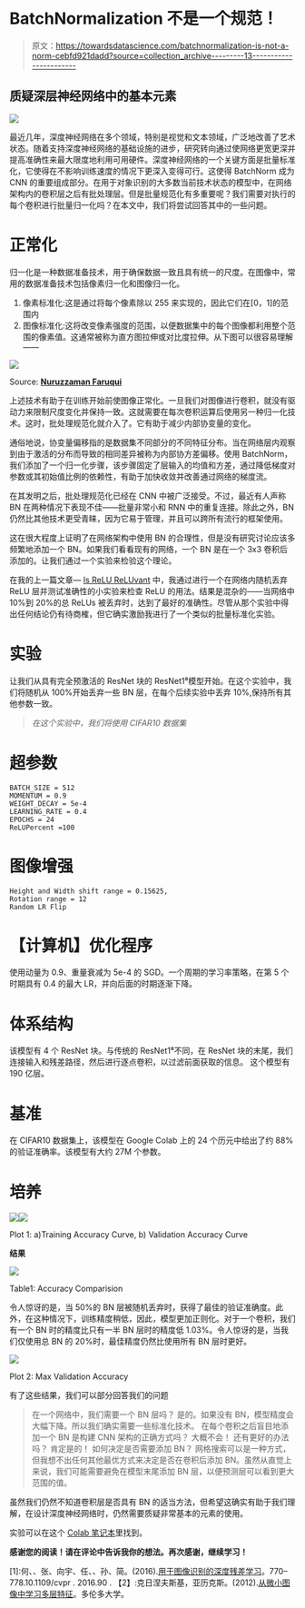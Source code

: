# BatchNormalization 不是一个规范！

> 原文：<https://towardsdatascience.com/batchnormalization-is-not-a-norm-cebfd921dadd?source=collection_archive---------13----------------------->

## 质疑深层神经网络中的基本元素

![](img/f803d485a12a9ea72c52a69d82af02b6.png)

最近几年，深度神经网络在多个领域，特别是视觉和文本领域，广泛地改善了艺术状态。随着支持深度神经网络的基础设施的进步，研究转向通过使网络更宽更深并提高准确性来最大限度地利用可用硬件。深度神经网络的一个关键方面是批量标准化，它使得在不影响训练速度的情况下更深入变得可行。这使得 BatchNorm 成为 CNN 的重要组成部分。在用于对象识别的大多数当前技术状态的模型中，在网络架构内的卷积层之后有批处理层。但是批量规范化有多重要呢？我们需要对执行的每个卷积进行批量归一化吗？在本文中，我们将尝试回答其中的一些问题。

# 正常化

归一化是一种数据准备技术，用于确保数据一致且具有统一的尺度。在图像中，常用的数据准备技术包括像素归一化和图像归一化。

1.  像素标准化:这是通过将每个像素除以 255 来实现的，因此它们在[0，1]的范围内
2.  图像标准化:这将改变像素强度的范围，以便数据集中的每个图像都利用整个范围的像素值。这通常被称为直方图拉伸或对比度拉伸。从下图可以很容易理解——

![](img/0cb8d44938e49efbcc9f4f560cd8c2bb.png)

Source: [**Nuruzzaman Faruqui**](https://www.nzfaruqui.com/)

上述技术有助于在训练开始前使图像正常化。一旦我们对图像进行卷积，就没有驱动力来限制尺度变化并保持一致。这就需要在每次卷积运算后使用另一种归一化技术。这时，批处理规范化就介入了。它有助于减少内部协变量的变化。

通俗地说，协变量偏移指的是数据集不同部分的不同特征分布。当在网络层内观察到由于激活的分布而导致的相同差异被称为内部协方差偏移。使用 BatchNorm，我们添加了一个归一化步骤，该步骤固定了层输入的均值和方差，通过降低梯度对参数或其初始值比例的依赖性，有助于加快收敛并改善通过网络的梯度流。

在其发明之后，批处理规范化已经在 CNN 中被广泛接受。不过，最近有人声称 BN 在两种情况下表现不佳——批量非常小和 RNN 中的重复连接。除此之外，BN 仍然比其他技术更受青睐，因为它易于管理，并且可以跨所有流行的框架使用。

这在很大程度上证明了在网络架构中使用 BN 的合理性，但是没有研究讨论应该多频繁地添加一个 BN。如果我们看看现有的网络，一个 BN 是在一个 3x3 卷积后添加的。让我们通过一个实验来检验这个理论。

在我的上一篇文章— [Is ReLU ReLUvant](/is-relu-reluvant-52b03bc48daa) 中，我通过进行一个在网络内随机丢弃 ReLU 层并测试准确性的小实验来检查 ReLU 的用法。结果是混杂的——当网络中 10%到 20%的总 ReLUs 被丢弃时，达到了最好的准确性。尽管从那个实验中得出任何结论仍有待商榷，但它确实激励我进行了一个类似的批量标准化实验。

# 实验

让我们从具有完全预激活的 ResNet 块的 ResNet1⁸模型开始。在这个实验中，我们将随机从 100%开始丢弃一些 BN 层，在每个后续实验中丢弃 10%,保持所有其他参数一致。

> *在这个实验中，我们将使用 CIFAR10 数据集*

# 超参数

```
BATCH_SIZE = 512
MOMENTUM = 0.9
WEIGHT_DECAY = 5e-4
LEARNING_RATE = 0.4
EPOCHS = 24
ReLUPercent =100
```

# 图像增强

```
Height and Width shift range = 0.15625,
Rotation range = 12
Random LR Flip
```

# 【计算机】优化程序

使用动量为 0.9、重量衰减为 5e-4 的 SGD。一个周期的学习率策略，在第 5 个时期具有 0.4 的最大 LR，并向后面的时期逐渐下降。

# 体系结构

该模型有 4 个 ResNet 块。与传统的 ResNet1⁸不同，在 ResNet 块的末尾，我们连接输入和残差路径，然后进行逐点卷积，以过滤前面获取的信息。
这个模型有 190 亿层。

# 基准

在 CIFAR10 数据集上，该模型在 Google Colab 上的 24 个历元中给出了约 88%的验证准确率。该模型有大约 27M 个参数。

# 培养

![](img/e5088c6743a3db2d88ef7414145d805a.png)![](img/7e93b170d609c568a060c33e0b4b80d1.png)

Plot 1: a)Training Accuracy Curve, b) Validation Accuracy Curve

**结果**

![](img/caa5365fc57e39fb060a8a9aedc32918.png)

Table1: Accuracy Comparision

令人惊讶的是，当 50%的 BN 层被随机丢弃时，获得了最佳的验证准确度。此外，在这种情况下，训练精度稍低，因此，模型更加正则化。对于一个卷积，我们有一个 BN 时的精度比只有一半 BN 层时的精度低 1.03%。令人惊讶的是，当我们仅使用总 BN 的 20%时，最佳精度仍然比使用所有 BN 层时更好。

![](img/fca947e74f29ed941f701bf93db8957c.png)

Plot 2: Max Validation Accuracy

有了这些结果，我们可以部分回答我们的问题

> 在一个网络中，我们需要一个 BN 层吗？
> 是的。如果没有 BN，模型精度会大幅下降。所以我们确实需要一些标准化技术。
> 在每个卷积之后盲目地添加一个 BN 是构建 CNN 架构的正确方式吗？
> 大概不会！
> 还有更好的办法吗？
> 肯定是的！
> 如何决定是否需要添加 BN？
> 网格搜索可以是一种方式，但我想不出任何其他最优方式来决定是否在卷积后添加 BN。虽然从直觉上来说，我们可能需要避免在模型末尾添加 BN 层，以便预测层可以看到更大范围的值。

虽然我们仍然不知道卷积层是否具有 BN 的适当方法，但希望这确实有助于我们理解，在设计深度神经网络时，仍然需要质疑非常基本的元素的使用。

实验可以在这个 [Colab 笔记本](https://colab.research.google.com/drive/1j3BuZaMgbx18uJqD1QHNNsnxCwbJqXbr)里找到。

**感谢您的阅读！请在评论中告诉我你的想法。再次感谢，继续学习！**

[1]:何、、张、向宇、任、、孙、简。(2016).[用于图像识别的深度残差学习](https://arxiv.org/pdf/1512.03385.pdf)。770–778.10.1109/cvpr . 2016.90 .
【2】:克日涅夫斯基，亚历克斯。(2012).[从微小图像中学习多层特征](https://www.cs.toronto.edu/~kriz/learning-features-2009-TR.pdf)。多伦多大学。